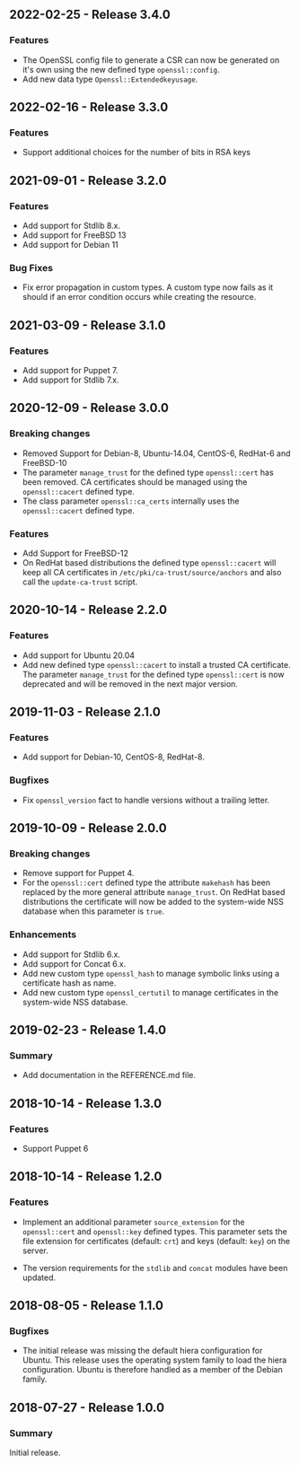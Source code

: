 ## 2022-02-25 - Release 3.4.0

### Features

- The OpenSSL config file to generate a CSR can now be generated on it's own using the new defined type `openssl::config`.
- Add new data type `Openssl::Extendedkeyusage`.

## 2022-02-16 - Release 3.3.0

### Features

- Support additional choices for the number of bits in RSA keys

## 2021-09-01 - Release 3.2.0

### Features

- Add support for Stdlib 8.x.
- Add support for FreeBSD 13
- Add support for Debian 11

### Bug Fixes

- Fix error propagation in custom types.  A custom type now fails as it should if an error condition occurs while creating the resource.

## 2021-03-09 - Release 3.1.0

### Features

- Add support for Puppet 7.
- Add support for Stdlib 7.x.

## 2020-12-09 - Release 3.0.0

### Breaking changes

- Removed Support for Debian-8, Ubuntu-14.04, CentOS-6, RedHat-6 and FreeBSD-10
- The parameter `manage_trust` for the defined type `openssl::cert` has been removed. CA certificates should be managed using the `openssl::cacert` defined type.
- The class parameter `openssl::ca_certs` internally uses the `openssl::cacert` defined type.

### Features

- Add Support for FreeBSD-12
- On RedHat based distributions the defined type `openssl::cacert` will keep all CA certificates in `/etc/pki/ca-trust/source/anchors` and also call the `update-ca-trust` script.

## 2020-10-14 - Release 2.2.0

### Features

- Add support for Ubuntu 20.04
- Add new defined type `openssl::cacert` to install a trusted CA certificate. The parameter `manage_trust` for the defined type `openssl::cert` is now deprecated and will be removed in the next major version.

## 2019-11-03 - Release 2.1.0

### Features

- Add support for Debian-10, CentOS-8, RedHat-8.

### Bugfixes

- Fix `openssl_version` fact to handle versions without a trailing letter.

## 2019-10-09 - Release 2.0.0

### Breaking changes

- Remove support for Puppet 4.
- For the `openssl::cert` defined type the attribute `makehash` has been replaced by the more general attribute `manage_trust`. On RedHat based distributions the certificate will now be added to the system-wide NSS database when this parameter is `true`.

### Enhancements

- Add support for Stdlib 6.x.
- Add support for Concat 6.x.
- Add new custom type `openssl_hash` to manage symbolic links using a certificate hash as name.
- Add new custom type `openssl_certutil` to manage certificates in the system-wide NSS database.

## 2019-02-23 - Release 1.4.0

### Summary

- Add documentation in the REFERENCE.md file.

## 2018-10-14 - Release 1.3.0

### Features

- Support Puppet 6

## 2018-10-14 - Release 1.2.0

### Features

- Implement an additional parameter `source_extension` for the `openssl::cert` and `openssl::key` defined types. This parameter sets the file extension for certificates (default: `crt`) and keys (default: `key`) on the server.

- The version requirements for the `stdlib` and `concat` modules have been updated.

## 2018-08-05 - Release 1.1.0

### Bugfixes

- The initial release was missing the default hiera configuration for Ubuntu. This release uses the operating system family to load the hiera configuration. Ubuntu is therefore handled as a member of the Debian family.

## 2018-07-27 - Release 1.0.0

### Summary

Initial release.
